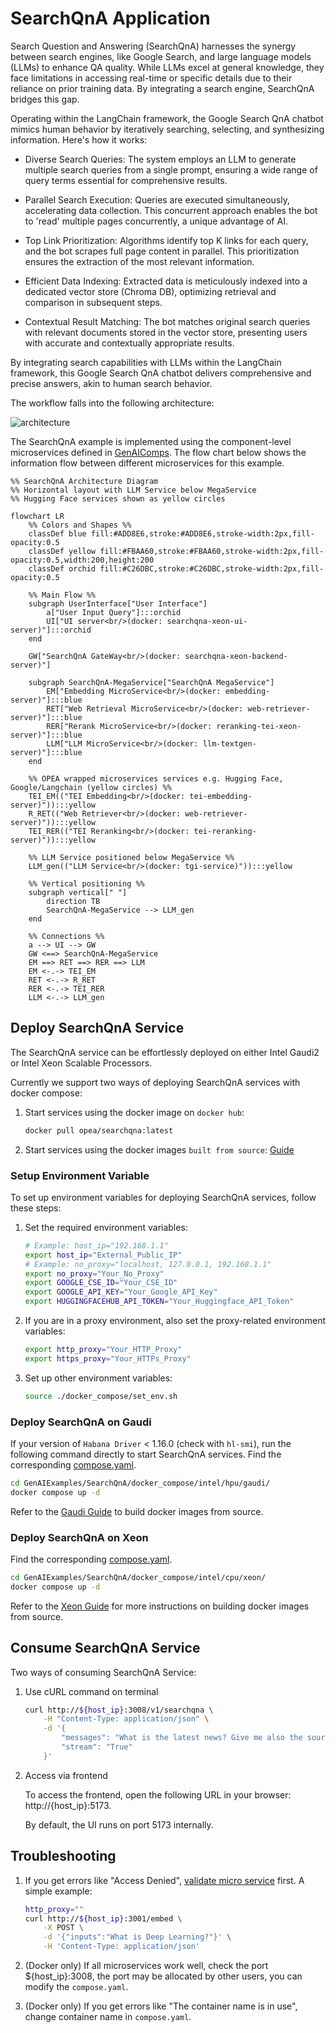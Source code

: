 # SearchQnA Application

Search Question and Answering (SearchQnA) harnesses the synergy between search engines, like Google Search, and large language models (LLMs) to enhance QA quality. While LLMs excel at general knowledge, they face limitations in accessing real-time or specific details due to their reliance on prior training data. By integrating a search engine, SearchQnA bridges this gap.

Operating within the LangChain framework, the Google Search QnA chatbot mimics human behavior by iteratively searching, selecting, and synthesizing information. Here's how it works:

- Diverse Search Queries: The system employs an LLM to generate multiple search queries from a single prompt, ensuring a wide range of query terms essential for comprehensive results.

- Parallel Search Execution: Queries are executed simultaneously, accelerating data collection. This concurrent approach enables the bot to 'read' multiple pages concurrently, a unique advantage of AI.

- Top Link Prioritization: Algorithms identify top K links for each query, and the bot scrapes full page content in parallel. This prioritization ensures the extraction of the most relevant information.

- Efficient Data Indexing: Extracted data is meticulously indexed into a dedicated vector store (Chroma DB), optimizing retrieval and comparison in subsequent steps.

- Contextual Result Matching: The bot matches original search queries with relevant documents stored in the vector store, presenting users with accurate and contextually appropriate results.

By integrating search capabilities with LLMs within the LangChain framework, this Google Search QnA chatbot delivers comprehensive and precise answers, akin to human search behavior.

The workflow falls into the following architecture:

![architecture](./assets/img/searchqna.png)

The SearchQnA example is implemented using the component-level microservices defined in [GenAIComps](https://github.com/opea-project/GenAIComps). The flow chart below shows the information flow between different microservices for this example.

```mermaid
%% SearchQnA Architecture Diagram
%% Horizontal layout with LLM Service below MegaService
%% Hugging Face services shown as yellow circles

flowchart LR
    %% Colors and Shapes %%
    classDef blue fill:#ADD8E6,stroke:#ADD8E6,stroke-width:2px,fill-opacity:0.5
    classDef yellow fill:#FBAA60,stroke:#FBAA60,stroke-width:2px,fill-opacity:0.5,width:200,height:200
    classDef orchid fill:#C26DBC,stroke:#C26DBC,stroke-width:2px,fill-opacity:0.5

    %% Main Flow %%
    subgraph UserInterface["User Interface"]
        a["User Input Query"]:::orchid
        UI["UI server<br/>(docker: searchqna-xeon-ui-server)"]:::orchid
    end

    GW["SearchQnA GateWay<br/>(docker: searchqna-xeon-backend-server)"]

    subgraph SearchQnA-MegaService["SearchQnA MegaService"]
        EM["Embedding MicroService<br/>(docker: embedding-server)"]:::blue
        RET["Web Retrieval MicroService<br/>(docker: web-retriever-server)"]:::blue
        RER["Rerank MicroService<br/>(docker: reranking-tei-xeon-server)"]:::blue
        LLM["LLM MicroService<br/>(docker: llm-textgen-server)"]:::blue
    end

    %% OPEA wrapped microservices services e.g. Hugging Face, Google/Langchain (yellow circles) %%
    TEI_EM(("TEI Embedding<br/>(docker: tei-embedding-server)")):::yellow
    R_RET(("Web Retriever<br/>(docker: web-retriever-server)")):::yellow
    TEI_RER(("TEI Reranking<br/>(docker: tei-reranking-server)")):::yellow
    
    %% LLM Service positioned below MegaService %%
    LLM_gen(("LLM Service<br/>(docker: tgi-service)")):::yellow
    
    %% Vertical positioning %%
    subgraph vertical[" "]
        direction TB
        SearchQnA-MegaService --> LLM_gen
    end

    %% Connections %%
    a --> UI --> GW
    GW <==> SearchQnA-MegaService
    EM ==> RET ==> RER ==> LLM
    EM <-.-> TEI_EM
    RET <-.-> R_RET
    RER <-.-> TEI_RER
    LLM <-.-> LLM_gen
```


## Deploy SearchQnA Service

The SearchQnA service can be effortlessly deployed on either Intel Gaudi2 or Intel Xeon Scalable Processors.

Currently we support two ways of deploying SearchQnA services with docker compose:

1. Start services using the docker image on `docker hub`:

   ```bash
   docker pull opea/searchqna:latest
   ```

2. Start services using the docker images `built from source`: [Guide](https://github.com/opea-project/GenAIExamples/tree/main/SearchQnA/docker_compose/)

### Setup Environment Variable

To set up environment variables for deploying SearchQnA services, follow these steps:

1. Set the required environment variables:

   ```bash
   # Example: host_ip="192.168.1.1"
   export host_ip="External_Public_IP"
   # Example: no_proxy="localhost, 127.0.0.1, 192.168.1.1"
   export no_proxy="Your_No_Proxy"
   export GOOGLE_CSE_ID="Your_CSE_ID"
   export GOOGLE_API_KEY="Your_Google_API_Key"
   export HUGGINGFACEHUB_API_TOKEN="Your_Huggingface_API_Token"
   ```

2. If you are in a proxy environment, also set the proxy-related environment variables:

   ```bash
   export http_proxy="Your_HTTP_Proxy"
   export https_proxy="Your_HTTPs_Proxy"
   ```

3. Set up other environment variables:

   ```bash
   source ./docker_compose/set_env.sh
   ```

### Deploy SearchQnA on Gaudi

If your version of `Habana Driver` < 1.16.0 (check with `hl-smi`), run the following command directly to start SearchQnA services. Find the corresponding [compose.yaml](./docker_compose/intel/hpu/gaudi/compose.yaml).

```bash
cd GenAIExamples/SearchQnA/docker_compose/intel/hpu/gaudi/
docker compose up -d
```

Refer to the [Gaudi Guide](./docker_compose/intel/hpu/gaudi/README.md) to build docker images from source.

### Deploy SearchQnA on Xeon

Find the corresponding [compose.yaml](./docker_compose/intel/cpu/xeon/compose.yaml).

```bash
cd GenAIExamples/SearchQnA/docker_compose/intel/cpu/xeon/
docker compose up -d
```

Refer to the [Xeon Guide](./docker_compose/intel/cpu/xeon/README.md) for more instructions on building docker images from source.

## Consume SearchQnA Service

Two ways of consuming SearchQnA Service:

1. Use cURL command on terminal

   ```bash
   curl http://${host_ip}:3008/v1/searchqna \
       -H "Content-Type: application/json" \
       -d '{
           "messages": "What is the latest news? Give me also the source link.",
           "stream": "True"
       }'
   ```

2. Access via frontend

   To access the frontend, open the following URL in your browser: http://{host_ip}:5173.

   By default, the UI runs on port 5173 internally.

## Troubleshooting

1. If you get errors like "Access Denied", [validate micro service](https://github.com/opea-project/GenAIExamples/tree/main/ChatQnA/docker_compose/intel/cpu/xeon/README.md#validate-microservices) first. A simple example:

   ```bash
   http_proxy=""
   curl http://${host_ip}:3001/embed \
       -X POST \
       -d '{"inputs":"What is Deep Learning?"}' \
       -H 'Content-Type: application/json'
   ```

2. (Docker only) If all microservices work well, check the port ${host_ip}:3008, the port may be allocated by other users, you can modify the `compose.yaml`.

3. (Docker only) If you get errors like "The container name is in use", change container name in `compose.yaml`.
